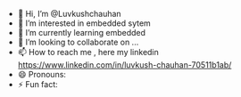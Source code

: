 - 👋 Hi, I’m @Luvkushchauhan
- 👀 I’m interested in embedded sytem
- 🌱 I’m currently learning embedded 
- 💞️ I’m looking to collaborate on ...
- 📫 How to reach me , here my linkedin https://www.linkedin.com/in/luvkush-chauhan-70511b1ab/
- 😄 Pronouns:
- ⚡ Fun fact:

<!---
Luvkushchauhan/Luvkushchauhan is a ✨ special ✨ repository because its `README.md` (this file) appears on your GitHub profile.
You can click the Preview link to take a look at your changes.
--->
